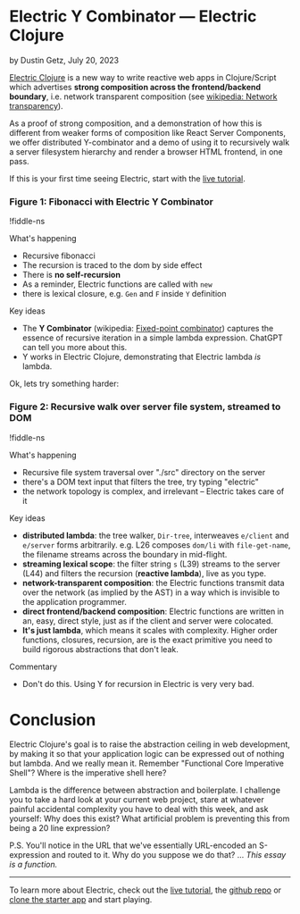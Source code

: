 
# Electric Y Combinator — Electric Clojure

by Dustin Getz, July 20, 2023

[Electric Clojure](https://github.com/hyperfiddle/electric/) is a new way to write reactive web apps in Clojure/Script which advertises **strong composition across the frontend/backend boundary**, i.e. network transparent composition  (see [wikipedia: Network transparency](https://en.wikipedia.org/wiki/Network_transparency)).

As a proof of strong composition, and a demonstration of how this is different from weaker forms of composition like React Server Components, we offer distributed Y-combinator and a demo of using it to recursively walk a server filesystem hierarchy and render a browser HTML frontend, in one pass.

If this is your first time seeing Electric, start with the [live tutorial](https://electric.hyperfiddle.net/).

### Figure 1: Fibonacci with Electric Y Combinator

!fiddle-ns[](dustingetz.y-fib/Y-fib)

What's happening
- Recursive fibonacci
- The recursion is traced to the dom by side effect
- There is **no self-recursion**
- As a reminder, Electric functions are called with `new`
- there is lexical closure, e.g. `Gen` and `F` inside `Y` definition

Key ideas
- The **Y Combinator** (wikipedia: [Fixed-point combinator](https://en.wikipedia.org/wiki/Fixed-point_combinator)) captures the essence of recursive iteration in a simple lambda expression. ChatGPT can tell you more about this.
- Y works in Electric Clojure, demonstrating that Electric lambda *is* lambda.

Ok, lets try something harder:

### Figure 2: Recursive walk over server file system, streamed to DOM

!fiddle-ns[](dustingetz.y-dir/Y-dir)

What's happening
- Recursive file system traversal over "./src" directory on the server
- there's a DOM text input that filters the tree, try typing "electric"
- the network topology is complex, and irrelevant – Electric takes care of it

Key ideas
- **distributed lambda**: the tree walker, `Dir-tree`, interweaves `e/client` and `e/server` forms arbitrarily. e.g. L26 composes `dom/li` with `file-get-name`, the filename streams across the boundary in mid-flight.
- **streaming lexical scope**: the filter string `s` (L39) streams to the server (L44) and filters the recursion (**reactive lambda**), live as you type.
- **network-transparent composition**: the Electric functions transmit data over the network (as implied by the AST) in a way which is invisible to the application programmer.
- **direct frontend/backend composition**: Electric functions are written in an, easy, direct style, just as if the client and server were colocated.
- **It's just lambda**, which means it scales with complexity. Higher order functions, closures, recursion, are is the exact primitive you need to build rigorous abstractions that don't leak.

Commentary
- Don't do this. Using Y for recursion in Electric is very very bad.

# Conclusion

Electric Clojure's goal is to raise the abstraction ceiling in web development, by making it so that your application logic can be expressed out of nothing but lambda. And we really mean it. Remember "Functional Core Imperative Shell"? Where is the imperative shell here?

Lambda is the difference between abstraction and boilerplate. I challenge you to take a hard look at your current web project, stare at whatever painful accidental complexity you have to deal with this week, and ask yourself: Why does this exist? What artificial problem is preventing this from being a 20 line expression?

P.S. You'll notice in the URL that we've essentially URL-encoded an S-expression and routed to it. Why do you suppose we do that? ... *This essay is a function.*

---

To learn more about Electric, check out the [live tutorial](https://electric.hyperfiddle.net/), the [github repo](https://github.com/hyperfiddle/electric/) or [clone the starter app](https://github.com/hyperfiddle/electric-starter-app) and start playing.